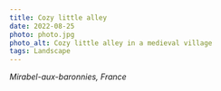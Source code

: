 ```yaml
---
title: Cozy little alley
date: 2022-08-25
photo: photo.jpg
photo_alt: Cozy little alley in a medieval village
tags: Landscape
---
```


*Mirabel-aux-baronnies, France*
